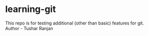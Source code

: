 # learning-git
This repo is for testing additional (other than basic) features for git.
<br>
Author - Tushar Ranjan
